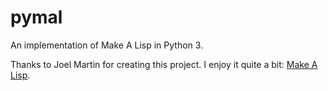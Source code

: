 # pymal
An implementation of Make A Lisp in Python 3.

Thanks to Joel Martin for creating this project. I enjoy it quite a bit: [Make A Lisp](https://github.com/kanaka/mal).


